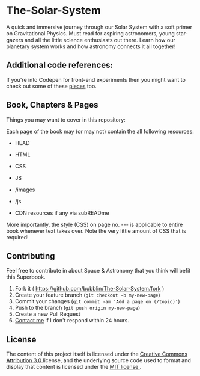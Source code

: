 # The-Solar-System

A quick and immersive journey through our Solar System with a soft primer on Gravitational Physics. Must read for aspiring astronomers, young star-gazers and all the little science enthusiasts out there. Learn how our planetary system works and how astronomy connects it all together! 

## Additional code references:
If you're into Codepen for front-end experiments then you might want to check out some of these [pieces](http://codepen.io/marvindanig/public/) too.


## Book, Chapters & Pages
Things you may want to cover in this repository:

Each page of the book may (or may not) contain the all following resources:

* HEAD

* HTML

* CSS

* JS

* /images

* /js

* CDN resources if any via subREADme

More importantly, the style (CSS) on page no. --- is applicable to entire book whenever text takes over. Note the very little amount of CSS that is required!  

## Contributing

Feel free to contribute in about Space & Astronomy that you think will befit this Superbook.

1. Fork it ( https://github.com/bubblin/The-Solar-System/fork )
2. Create your feature branch (`git checkout -b my-new-page`)
3. Commit your changes (`git commit -am 'Add a page on (/topic)'`)
4. Push to the branch (`git push origin my-new-page`)
5. Create a new Pull Request
6. <a href = "mailto:marvin@bubbl.in">Contact me</a> if I don't respond within 24 hours.

## License
The content of this project itself is licensed under the <a href="http://creativecommons.org/licenses/by/3.0/us/deed.en_US">Creative Commons Attribution 3.0 </a> license, and the underlying source code used to format and display that content is licensed under the <a href="http://opensource.org/licenses/mit-license.php">MIT license </a>.